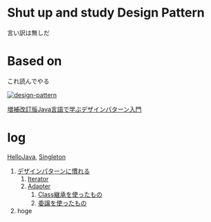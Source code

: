 # Shut up and study Design Pattern

言い訳は無しだ

# Based on

これ読んでやる

[![design-pattern](https://images-na.ssl-images-amazon.com/images/I/51k0udCitAL._SL100_.jpg)](http://www.amazon.co.jp/gp/product/4797327030/ref=as_li_qf_sp_asin_tl?ie=UTF8&camp=247&creative=1211&creativeASIN=4797327030&linkCode=as2&tag=otiai10-22)

[増補改訂版Java言語で学ぶデザインパターン入門](http://www.amazon.co.jp/gp/product/4797327030/ref=as_li_qf_sp_asin_tl?ie=UTF8&camp=247&creative=1211&creativeASIN=4797327030&linkCode=as2&tag=otiai10-22)

# log

[HelloJava](http://otiai10.hatenablog.com/entry/2014/07/06/215920), [Singleton](http://otiai10.hatenablog.com/entry/2014/07/23/235632)


1. [デザインパターンに慣れる]()
    1. [Iterator](https://github.com/otiai10/DesignPattern.java/tree/master/Iterator)
    2. [Adapter](https://github.com/otiai10/DesignPattern.java/tree/master/Adapter)
        1. [Class継承を使ったもの]()
        2. [委譲を使ったもの]()
2. hoge
